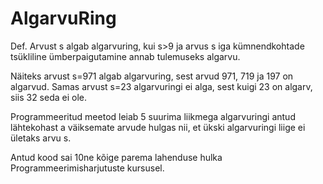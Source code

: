 # AlgarvuRing

Def. Arvust s algab algarvuring, kui s>9 ja arvus s iga kümnendkohtade tsükliline ümberpaigutamine
annab tulemuseks algarvu.

Näiteks arvust s=971 algab algarvuring, sest arvud 971, 719 ja 197 on algarvud. Samas arvust s=23
algarvuringi ei alga, sest kuigi 23 on algarv, siis 32 seda ei ole.

Programmeeritud meetod leiab 5 suurima liikmega algarvuringi
antud lähtekohast a väiksemate arvude hulgas nii, et ükski algarvuringi liige ei ületaks arvu s.

Antud kood sai 10ne kõige parema lahenduse hulka Programmeerimisharjutuste kursusel.
